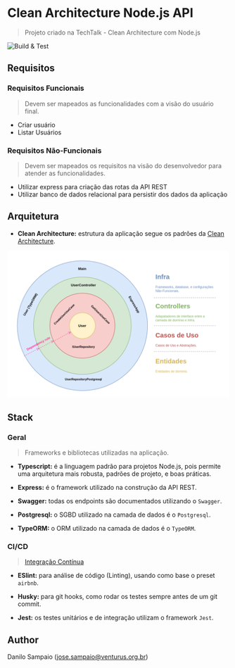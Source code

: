 # Clean Architecture Node.js API
> Projeto criado na TechTalk - Clean Architecture com Node.js

![Build & Test](https://github.com/danilosampaio/techtalk-clean-architecture-api/actions/workflows/node.js.yml/badge.svg)

## Requisitos

### Requisitos Funcionais
> Devem ser mapeados as funcionalidades com a visão do usuário final.

- Criar usuário
- Listar Usuários


### Requisitos Não-Funcionais
> Devem ser mapeados os requisitos na visão do desenvolvedor para atender as funcionalidades.

- Utilizar express para criação das rotas da API REST
- Utilizar banco de dados relacional para persistir dos dados da aplicação

## Arquitetura

- __Clean Architecture:__
estrutura da aplicação segue os padrões da [Clean Architecture](https://blog.cleancoder.com/uncle-bob/2012/08/13/the-clean-architecture.html).

![Arquitetura](assets/API_Architecture.png)

## Stack

### Geral
> Frameworks e bibliotecas utilizadas na aplicação.

- __Typescript:__
é a linguagem padrão para projetos Node.js, pois permite uma arquitetura mais robusta, padrões de projeto, e boas práticas.

- __Express:__
é o framework utilizado na construção da API REST.

- __Swagger:__
todas os endpoints são documentados utilizando o `Swagger`.

- __Postgresql:__
o SGBD utilizado na camada de dados é o `Postgresql`.

- __TypeORM:__
o ORM utilizado na camada de dados é o `TypeORM`.

### CI/CD
> [Integração Contínua](https://www.atlassian.com/br/continuous-delivery/continuous-integration)

- __ESlint:__
para análise de código (Linting), usando como base o preset `airbnb`.

- __Husky:__
para git hooks, como rodar os testes sempre antes de um git commit.

- __Jest:__
os testes unitários e de integração utilizam o framework `Jest`.


## Author

Danilo Sampaio (jose.sampaio@venturus.org.br)
